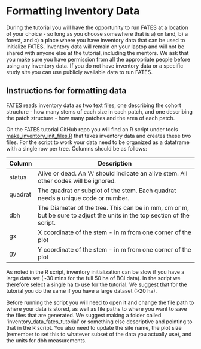 # Formatting Inventory Data

During the tutorial you will have the opportunity to run FATES at a location of your choice - so long as you choose somewhere that is a) on land, b) a forest,
and c) a place where you have inventory data that can be used to initialize FATES. Inventory data will remain on your laptop and will not be shared with anyone
else at the tutorial, including the mentors. We ask that you make sure you have permission from all the appropriate people before using any inventory data. If
you do not have inventory data or a specific study site you can use publicly available data to run FATES. 

## Instructions for formatting data

FATES reads inventory data as two text files, one describing the cohort structure - how many stems of each size in each patch, and one describing the patch
structure - how many patches and the area of each patch. 

On the FATES tutorial GitHub repo you will find an R script under tools [make_inventory_init_files.R](https://github.com/NGEET/fates-tutorial/blob/main/tools/make_inventory_init_files.R) 
that takes inventory data and creates these two files.
For the script to work your data need to be organized as a dataframe with a single row per tree. Columns should be as follows:

| Column | Description | 
| -------| ------------| 
| status | Alive or dead. An 'A' should indicate an alive stem. All other codes will be ignored. |  
| quadrat | The quadrat or subplot of the stem. Each quadrat needs a unique code or number. |
| dbh | The Diameter of the tree. This can be in mm, cm or m, but be sure to adjust the units in the top section of the script. | 
| gx | X coordinate of the stem - in m from one corner of the plot | 
| gy | Y coordinate of the stem - in m from one corner of the plot | 


As noted in the R script, inventory initialization can be slow if you have a large data set (~30 mins for the full 50 ha of BCI data). 
In the script we therefore select a single ha to use for the tutorial. We suggest that for the tutorial you do the same if you have
a large dataset (>20 ha). 

Before running the script you will need to open it and change the file path to where your data is stored, as well as file paths to
where you want to save the files that are generated. We suggest making a folder called 'inventory_data_fates_tutorial' or something
else descriptive and pointing to that in the R script. You also need to update the site name, the plot size (remember to set this 
to whatever subset of the data you actually use), and the units for dbh measurements. 
